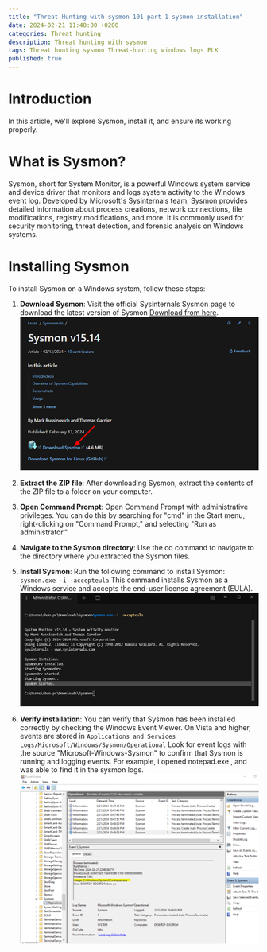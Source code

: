 ```yaml
---
title: "Threat Hunting with sysmon 101 part 1 sysmon installation"
date: 2024-02-21 11:40:00 +0200
categories: Threat_hunting
description: Threat hunting with sysmon 
tags: Threat hunting sysmon Threat-hunting windows logs ELK
published: true
---
```

# **Introduction**

In this article, we'll explore Sysmon, install it, and ensure its working properly.

# What is Sysmon?
Sysmon, short for System Monitor, is a powerful Windows system service and device driver that monitors and logs system activity to the Windows event log. Developed by Microsoft's Sysinternals team, Sysmon provides detailed information about process creations, network connections, file modifications, registry modifications, and more. It is commonly used for security monitoring, threat detection, and forensic analysis on Windows systems.

# Installing Sysmon
To install Sysmon on a Windows system, follow these steps:

1. **Download Sysmon**: Visit the official Sysinternals Sysmon page to download the latest version of Sysmon
[Download from here](https://learn.microsoft.com/en-us/sysinternals/downloads/sysmon).
![download](/assets/images/th1/1.png)

2. **Extract the ZIP file**: After downloading Sysmon, extract the contents of the ZIP file to a folder on your computer.

3. **Open Command Prompt**: Open Command Prompt with administrative privileges. You can do this by searching for "cmd" in the Start menu, right-clicking on "Command Prompt," and selecting "Run as administrator."

4. **Navigate to the Sysmon directory**: Use the cd command to navigate to the directory where you extracted the Sysmon files.

5. **Install Sysmon**: Run the following command to install Sysmon: `sysmon.exe -i -accepteula`
This command installs Sysmon as a Windows service and accepts the end-user license agreement (EULA).
![install sysmon!](/assets/images/th1/2.png)


6. **Verify installation**: You can verify that Sysmon has been installed correctly by checking the Windows Event Viewer. On Vista and higher, events are stored in `Applications and Services Logs/Microsoft/Windows/Sysmon/Operational` Look for event logs with the source "Microsoft-Windows-Sysmon" to confirm that Sysmon is running and logging events. For example, i opened notepad.exe , and was able to find it in the sysmon logs.
![test sysmon](/assets/images/th1/3.png)


